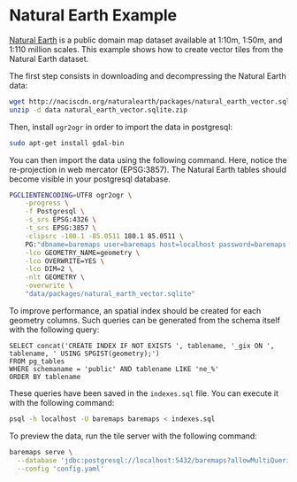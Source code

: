 # Natural Earth Example

[Natural Earth](https://www.naturalearthdata.com/) is a public domain map dataset available at 1:10m, 1:50m, and 1:110 million scales.
This example shows how to create vector tiles from the Natural Earth dataset.

The first step consists in downloading and decompressing the Natural Earth data:

```bash
wget http://naciscdn.org/naturalearth/packages/natural_earth_vector.sqlite.zip
unzip -d data natural_earth_vector.sqlite.zip
```

Then, install `ogr2ogr` in order to import the data in postgresql:

```bash
sudo apt-get install gdal-bin
```

You can then import the data using the following command. Here, notice the re-projection in web mercator (EPSG:3857).
The Natural Earth tables should become visible in your postgresql database. 

```bash
PGCLIENTENCODING=UTF8 ogr2ogr \
    -progress \
    -f Postgresql \
    -s_srs EPSG:4326 \
    -t_srs EPSG:3857 \
    -clipsrc -180.1 -85.0511 180.1 85.0511 \
    PG:"dbname=baremaps user=baremaps host=localhost password=baremaps port=5432" \
    -lco GEOMETRY_NAME=geometry \
    -lco OVERWRITE=YES \
    -lco DIM=2 \
    -nlt GEOMETRY \
    -overwrite \
    "data/packages/natural_earth_vector.sqlite"
```

To improve performance, an spatial index should be created for each geometry columns. 
Such queries can be generated from the schema itself with the following query:

```postgresql
SELECT concat('CREATE INDEX IF NOT EXISTS ', tablename, '_gix ON ', tablename, ' USING SPGIST(geometry);')
FROM pg_tables
WHERE schemaname = 'public' AND tablename LIKE 'ne_%'
ORDER BY tablename
```

These queries have been saved in the `indexes.sql` file. You can execute it with the following command:

```bash
psql -h localhost -U baremaps baremaps < indexes.sql
```

To preview the data, run the tile server with the following command:

```bash
baremaps serve \
  --database 'jdbc:postgresql://localhost:5432/baremaps?allowMultiQueries=true&user=baremaps&password=baremaps' \
  --config 'config.yaml'
```
